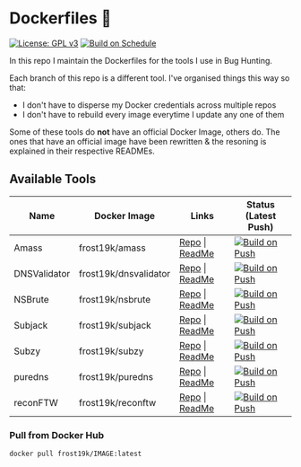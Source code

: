 # Dockerfiles 🐳

[![License: GPL v3](https://img.shields.io/badge/License-GPLv3-blue.svg)](https://github.com/frost19k/Dockerfiles/blob/master/LICENSE)
[![Build on Schedule](https://github.com/frost19k/Dockerfiles/actions/workflows/build-on-schedue.yml/badge.svg?branch=master)](https://github.com/frost19k/Dockerfiles/actions/workflows/build-on-schedue.yml)

In this repo I maintain the Dockerfiles for the tools I use in Bug Hunting.

Each branch of this repo is a different tool. I've organised things this way so that:
- I don't have to disperse my Docker credentials across multiple repos
- I don't have to rebuild every image everytime I update any one of them

Some of these tools do **not** have an official Docker Image, others do. The ones that have an official image have been rewritten & the resoning is explained in their respective READMEs.

## Available Tools

| Name          | Docker Image           | Links          | Status (Latest Push)    |
|---------------|------------------------|----------------|-------------------------|
| Amass         | frost19k/amass         | [Repo](https://github.com/OWASP/Amass) \| [ReadMe](https://github.com/frost19k/Dockerfiles/blob/amass/README.md)  | [![Build on Push](https://github.com/frost19k/Dockerfiles/actions/workflows/build-on-push.yml/badge.svg?branch=Amass)](https://github.com/frost19k/Dockerfiles/actions/workflows/build-on-push.yml)
| DNSValidator  | frost19k/dnsvalidator  | [Repo](https://github.com/frost19k/DNSValidator) \| [ReadMe](https://github.com/frost19k/Dockerfiles/blob/DNSValidator/README.md)  | [![Build on Push](https://github.com/frost19k/Dockerfiles/actions/workflows/build-on-push.yml/badge.svg?branch=DNSValidator)](https://github.com/frost19k/Dockerfiles/actions/workflows/build-on-push.yml)
| NSBrute       | frost19k/nsbrute       | [Repo](https://github.com/shivsahni/NSBrute) \| [ReadMe](https://github.com/frost19k/Dockerfiles/blob/NSBrute/README.md)  | [![Build on Push](https://github.com/frost19k/Dockerfiles/actions/workflows/build-on-push.yml/badge.svg?branch=NSBrute)](https://github.com/frost19k/Dockerfiles/actions/workflows/build-on-push.yml)
| Subjack       | frost19k/subjack       | [Repo](https://github.com/haccer/subjack) \| [ReadMe](https://github.com/frost19k/Dockerfiles/blob/subjack/README.md)  | [![Build on Push](https://github.com/frost19k/Dockerfiles/actions/workflows/build-on-push.yml/badge.svg?branch=Subjack)](https://github.com/frost19k/Dockerfiles/actions/workflows/build-on-push.yml)
| Subzy         | frost19k/subzy         | [Repo](https://github.com/LukaSikic/subzy) \| [ReadMe](https://github.com/frost19k/Dockerfiles/blob/Subzy/README.md)  | [![Build on Push](https://github.com/frost19k/Dockerfiles/actions/workflows/build-on-push.yml/badge.svg?branch=Subzy)](https://github.com/frost19k/Dockerfiles/actions/workflows/build-on-push.yml)
| puredns       | frost19k/puredns       | [Repo](https://github.com/d3mondev/puredns) \| [ReadMe](https://github.com/frost19k/Dockerfiles/blob/puredns/README.md)  | [![Build on Push](https://github.com/frost19k/Dockerfiles/actions/workflows/build-on-push.yml/badge.svg?branch=puredns)](https://github.com/frost19k/Dockerfiles/actions/workflows/build-on-push.yml)
| reconFTW      | frost19k/reconftw      | [Repo](https://github.com/six2dez/reconftw) \| [ReadMe](https://github.com/frost19k/Dockerfiles/blob/reconFTW/README.md)  | [![Build on Push](https://github.com/frost19k/Dockerfiles/actions/workflows/build-on-push.yml/badge.svg?branch=reconFTW)](https://github.com/frost19k/Dockerfiles/actions/workflows/build-on-push.yml)

### Pull from Docker Hub
```bash
docker pull frost19k/IMAGE:latest
```
